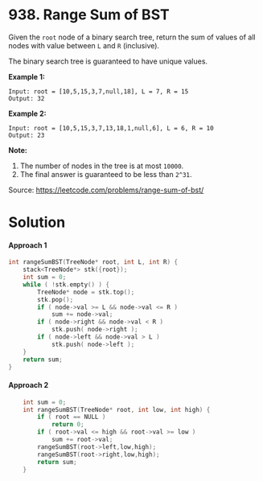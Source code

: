 # 938. Range Sum of BST

Given the `root` node of a binary search tree, return the sum of values of all nodes with value between `L` and `R` (inclusive).

The binary search tree is guaranteed to have unique values.

 

**Example 1:**

```
Input: root = [10,5,15,3,7,null,18], L = 7, R = 15
Output: 32
```

**Example 2:**

```
Input: root = [10,5,15,3,7,13,18,1,null,6], L = 6, R = 10
Output: 23
```

 

**Note:**

1. The number of nodes in the tree is at most `10000`.
2. The final answer is guaranteed to be less than `2^31`.

Source: https://leetcode.com/problems/range-sum-of-bst/



# Solution

#### Approach 1

```c++
int rangeSumBST(TreeNode* root, int L, int R) {
    stack<TreeNode*> stk({root});
    int sum = 0;
    while ( !stk.empty() ) {
        TreeNode* node = stk.top();
        stk.pop();
        if ( node->val >= L && node->val <= R )
            sum += node->val;
        if ( node->right && node->val < R )
            stk.push( node->right );
        if ( node->left && node->val > L )
            stk.push( node->left );
    }
    return sum;
}
```

#### Approach 2

```c++
    int sum = 0;
    int rangeSumBST(TreeNode* root, int low, int high) {
        if ( root == NULL )
            return 0;
        if ( root->val <= high && root->val >= low )
            sum += root->val;
        rangeSumBST(root->left,low,high);
        rangeSumBST(root->right,low,high);
        return sum;
    }
```

